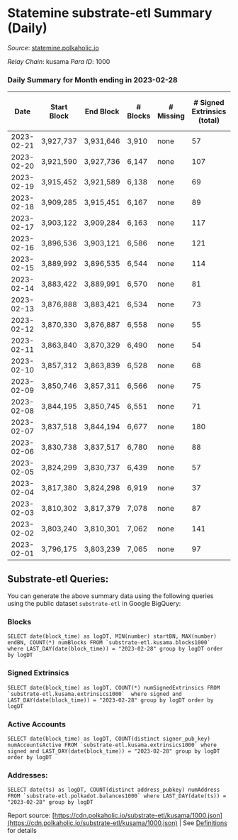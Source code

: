 # Statemine substrate-etl Summary (Daily)

_Source_: [statemine.polkaholic.io](https://statemine.polkaholic.io)

*Relay Chain*: kusama
*Para ID*: 1000



### Daily Summary for Month ending in 2023-02-28


| Date | Start Block | End Block | # Blocks | # Missing | # Signed Extrinsics (total) | # Active Accounts | # Addresses with Balances | # Events | # Transfers | # XCM Transfers In | # XCM Transfers Out |
| ---- | ----------- | --------- | -------- | --------- | --------------------------- | ----------------- | ------------------------- | -------- | ----------- | ------------------ | ------------------- |
| 2023-02-21 | 3,927,737 | 3,931,646 | 3,910 | none  | 57 | 33 |  | 9,368 | 1,141 ($4.27) |   |   |
| 2023-02-20 | 3,921,590 | 3,927,736 | 6,147 | none  | 107 | 44 | 49,282 | 15,257 | 2,121 ($3.19) |   |   |
| 2023-02-19 | 3,915,452 | 3,921,589 | 6,138 | none  | 69 | 21 | 49,266 | 13,928 | 1,244 ($2.09) |   |   |
| 2023-02-18 | 3,909,285 | 3,915,451 | 6,167 | none  | 89 |  | 49,253 | 14,745 | 1,832 ($26.27) | 24 ($10,037.98) | 28 ($11,577.37) |
| 2023-02-17 | 3,903,122 | 3,909,284 | 6,163 | none  | 117 | 35 | 49,245 | 15,326 | 2,244 ($32.54) | 27 ($94,125.43) | 62 ($41,370.65) |
| 2023-02-16 | 3,896,536 | 3,903,121 | 6,586 | none  | 121 | 34 | 49,239 | 16,332 | 2,393 ($2.51) | 26 ($7,329.62) | 65 ($29,630.45) |
| 2023-02-15 | 3,889,992 | 3,896,535 | 6,544 | none  | 114 | 40 | 49,230 | 15,987 | 2,161 ($24.65) | 25 ($2,269.61) | 57 ($21,694.13) |
| 2023-02-14 | 3,883,422 | 3,889,991 | 6,570 | none  | 81 | 30 | 49,223 | 15,313 | 1,671 ($10.52) | 14 ($610.79) | 24 ($55,470.37) |
| 2023-02-13 | 3,876,888 | 3,883,421 | 6,534 | none  | 73 | 32 | 49,212 | 15,067 | 1,512 ($0.86) | 12 ($44,250.15) | 33 ($9,854.49) |
| 2023-02-12 | 3,870,330 | 3,876,887 | 6,558 | none  | 55 | 27 | 49,208 | 14,693 | 1,197 ($0.85) | 15 ($2,982.48) | 22 ($7,131.64) |
| 2023-02-11 | 3,863,840 | 3,870,329 | 6,490 | none  | 54 | 24 | 49,201 | 14,681 | 1,285 ($9.80) | 28 ($6,814.17) | 8 ($1,321.17) |
| 2023-02-10 | 3,857,312 | 3,863,839 | 6,528 | none  | 68 | 27 | 49,191 | 14,864 | 1,391 ($45.14) | 18 ($3,966.65) | 12 ($3,342.71) |
| 2023-02-09 | 3,850,746 | 3,857,311 | 6,566 | none  | 75 | 32 | 49,181 | 15,334 | 1,679 ($6.35) | 30 ($7,354.60) | 21 ($5,219.85) |
| 2023-02-08 | 3,844,195 | 3,850,745 | 6,551 | none  | 71 | 36 | 49,167 | 14,773 | 1,268 ($1.30) | 17 ($6,991.10) | 4 ($3,367.74) |
| 2023-02-07 | 3,837,518 | 3,844,194 | 6,677 | none  | 180 | 78 | 49,162 | 16,293 | 2,033 ($26.06) | 12 ($42,492.12) | 23 ($7,783.63) |
| 2023-02-06 | 3,830,738 | 3,837,517 | 6,780 | none  | 88 | 33 | 49,151 | 15,910 | 1,788 ($2.33) | 22 ($147,849.25) | 31 ($10,029.67) |
| 2023-02-05 | 3,824,299 | 3,830,737 | 6,439 | none  | 57 | 31 | 49,141 | 14,623 | 1,338 ($0.90) | 22 ($2,472.97) | 19 ($3,467.69) |
| 2023-02-04 | 3,817,380 | 3,824,298 | 6,919 | none  | 37 | 19 | 49,135 | 15,055 | 949 ($0.13) | 12 ($42,501.29) | 16 ($4,244.17) |
| 2023-02-03 | 3,810,302 | 3,817,379 | 7,078 | none  | 87 | 32 | 49,132 | 16,833 | 2,002 ($7.46) | 44 ($54,027.38) | 38 ($13,008.41) |
| 2023-02-02 | 3,803,240 | 3,810,301 | 7,062 | none  | 141 | 39 | 49,123 | 17,452 | 2,397 ($67.84) | 33 ($5,155.18) | 37 ($11,121.76) |
| 2023-02-01 | 3,796,175 | 3,803,239 | 7,065 | none  | 97 | 36 | 49,110 | 16,968 | 2,137 ($1.42) | 42 ($12,605.97) | 22 ($10,402.47) |

## Substrate-etl Queries:
You can generate the above summary data using the following queries using the public dataset `substrate-etl` in Google BigQuery:


### Blocks
```
SELECT date(block_time) as logDT, MIN(number) startBN, MAX(number) endBN, COUNT(*) numBlocks FROM `substrate-etl.kusama.blocks1000`  where LAST_DAY(date(block_time)) = "2023-02-28" group by logDT order by logDT
```


### Signed Extrinsics
```
SELECT date(block_time) as logDT, COUNT(*) numSignedExtrinsics FROM `substrate-etl.kusama.extrinsics1000`  where signed and LAST_DAY(date(block_time)) = "2023-02-28" group by logDT order by logDT
```


### Active Accounts
```
SELECT date(block_time) as logDT, COUNT(distinct signer_pub_key) numAccountsActive FROM `substrate-etl.kusama.extrinsics1000` where signed and LAST_DAY(date(block_time)) = "2023-02-28" group by logDT order by logDT
```


### Addresses:
```
SELECT date(ts) as logDT, COUNT(distinct address_pubkey) numAddress FROM `substrate-etl.polkadot.balances1000` where LAST_DAY(date(ts)) = "2023-02-28" group by logDT
```



Report source: [https://cdn.polkaholic.io/substrate-etl/kusama/1000.json](https://cdn.polkaholic.io/substrate-etl/kusama/1000.json) | See [Definitions](/DEFINITIONS.md) for details
